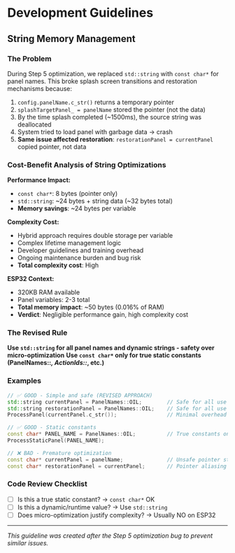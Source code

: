 # Development Guidelines

## String Memory Management

### The Problem
During Step 5 optimization, we replaced `std::string` with `const char*` for panel names. This broke splash screen transitions and restoration mechanisms because:

1. `config.panelName.c_str()` returns a temporary pointer
2. `splashTargetPanel_ = panelName` stored the pointer (not the data)
3. By the time splash completed (~1500ms), the source string was deallocated
4. System tried to load panel with garbage data → crash
5. **Same issue affected restoration**: `restorationPanel = currentPanel` copied pointer, not data

### Cost-Benefit Analysis of String Optimizations

**Performance Impact:**
- `const char*`: 8 bytes (pointer only)
- `std::string`: ~24 bytes + string data (~32 bytes total)
- **Memory savings**: ~24 bytes per variable

**Complexity Cost:**
- Hybrid approach requires double storage per variable
- Complex lifetime management logic
- Developer guidelines and training overhead
- Ongoing maintenance burden and bug risk
- **Total complexity cost**: High

**ESP32 Context:**
- 320KB RAM available
- Panel variables: 2-3 total
- **Total memory impact**: ~50 bytes (0.016% of RAM)
- **Verdict**: Negligible performance gain, high complexity cost

### The Revised Rule
**Use `std::string` for all panel names and dynamic strings - safety over micro-optimization**
**Use `const char*` only for true static constants (PanelNames::*, ActionIds::*, etc.)**

### Examples

```cpp
// ✅ GOOD - Simple and safe (REVISED APPROACH)
std::string currentPanel = PanelNames::OIL;        // Safe for all use cases
std::string restorationPanel = PanelNames::OIL;    // Safe for all use cases
ProcessPanel(currentPanel.c_str());                // Minimal overhead

// ✅ GOOD - Static constants
const char* PANEL_NAME = PanelNames::OIL;          // True constants only
ProcessStaticPanel(PANEL_NAME);

// ❌ BAD - Premature optimization
const char* currentPanel = panelName;              // Unsafe pointer storage
const char* restorationPanel = currentPanel;       // Pointer aliasing issues
```

### Code Review Checklist
- [ ] Is this a true static constant? → `const char*` OK
- [ ] Is this a dynamic/runtime value? → Use `std::string`
- [ ] Does micro-optimization justify complexity? → Usually NO on ESP32

---

*This guideline was created after the Step 5 optimization bug to prevent similar issues.*